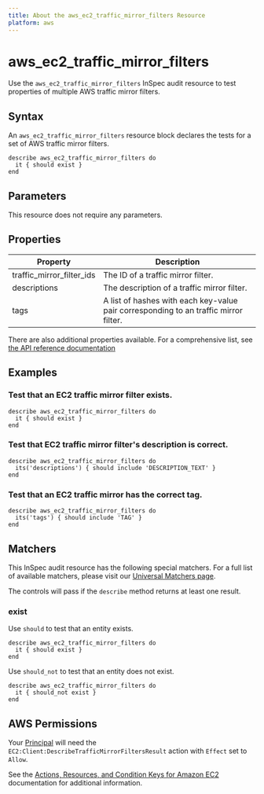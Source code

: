 ```yaml
---
title: About the aws_ec2_traffic_mirror_filters Resource
platform: aws
---
```


# aws\_ec2\_traffic\_mirror\_filters

Use the `aws_ec2_traffic_mirror_filters` InSpec audit resource to test properties of multiple AWS traffic mirror filters.

## Syntax

An `aws_ec2_traffic_mirror_filters` resource block declares the tests for a set of AWS traffic mirror filters.

    describe aws_ec2_traffic_mirror_filters do
      it { should exist }
    end

## Parameters

This resource does not require any parameters.

## Properties

|Property                      | Description|
| ---                          | --- |
|traffic_mirror_filter_ids     | The ID of a traffic mirror filter. |
|descriptions                  | The description of a traffic mirror filter. |
|tags                          | A list of hashes with each key-value pair corresponding to an traffic mirror filter. |

There are also additional properties available. For a comprehensive list, see [the API reference documentation](https://docs.aws.amazon.com/AWSEC2/latest/APIReference/API_TrafficMirrorFilter.html)

## Examples

### Test that an EC2 traffic mirror filter exists.

    describe aws_ec2_traffic_mirror_filters do
      it { should exist }
    end

### Test that EC2 traffic mirror filter's description is correct.

    describe aws_ec2_traffic_mirror_filters do
      its('descriptions') { should include 'DESCRIPTION_TEXT' }
    end

### Test that an EC2 traffic mirror has the correct tag.

    describe aws_ec2_traffic_mirror_filters do
      its('tags') { should include 'TAG' }
    end

## Matchers

This InSpec audit resource has the following special matchers. For a full list of available matchers, please visit our [Universal Matchers page](https://www.inspec.io/docs/reference/matchers/).

The controls will pass if the `describe` method returns at least one result.

### exist

Use `should` to test that an entity exists.

    describe aws_ec2_traffic_mirror_filters do
      it { should exist }
    end

Use `should_not` to test that an entity does not exist.

    describe aws_ec2_traffic_mirror_filters do
      it { should_not exist }
    end

## AWS Permissions

Your [Principal](https://docs.aws.amazon.com/IAM/latest/UserGuide/intro-structure.html#intro-structure-principal) will need the `EC2:Client:DescribeTrafficMirrorFiltersResult` action with `Effect` set to `Allow`.

See the [Actions, Resources, and Condition Keys for Amazon EC2](https://docs.aws.amazon.com/IAM/latest/UserGuide/list_amazonec2.html) documentation for additional information.
